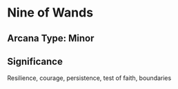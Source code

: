 # Nine of Wands

## Arcana Type: Minor

## Significance 

Resilience, courage, persistence, test of faith, boundaries
